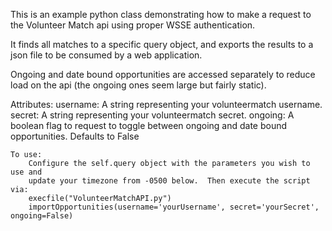This is an example python class demonstrating how to make a request to the Volunteer Match api using proper WSSE authentication.

It finds all matches to a specific query object, and exports the results to a json file to be consumed by a web application.

Ongoing and date bound opportunities are accessed separately to reduce load on the api (the ongoing ones seem large but fairly static).

Attributes:
    username: A string representing your volunteermatch username.
    secret: A string representing your volunteermatch secret.
    ongoing: A boolean flag to request to toggle between ongoing and date bound opportunities. Defaults to False

    To use:
        Configure the self.query object with the parameters you wish to use and
        update your timezone from -0500 below.  Then execute the script via:
        execfile("VolunteerMatchAPI.py")
        importOpportunities(username='yourUsername', secret='yourSecret', ongoing=False)
